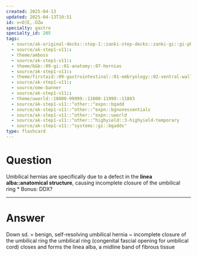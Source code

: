 ```yaml
---
created: 2025-04-13
updated: 2025-04-13T10:51
id: v<O]E,.OZw
specialty: gastro
specialty_id: 205
tags:
  - source/ak-original-decks::step-1::zanki-step-decks::zanki-gi::gi-physiology-+-embryo,-anatomy
  - source/ak-step1-v11::
  - theme/amboss
  - source/ak-step1-v11::
  - theme/b&b::09-gi::01-anatomy::07-hernias
  - source/ak-step1-v11::
  - theme/firstaid::09-gastrointestinal::01-embryology::02-ventral-wall-defects::congenital-umbilical-hernia
  - source/ak-step1-v11::
  - source/ome-banner
  - source/ak-step1-v11::
  - theme/uworld::10000-99999::11000-11999::11803
  - source/ak-step1-v11::^other::^expn::bgadd
  - source/ak-step1-v11::^other::^expn::bgnonessentials
  - source/ak-step1-v11::^other::^expn::uworld
  - source/ak-step1-v11::^other::^highyield::3-highyield-temporary
  - source/ak-step1-v11::^systems::gi::bgadds"
type: flashcard
---
```


# Question
Umbilical hernias are specifically due to a defect in the **linea alba::anatomical structure**, causing incomplete closure of the umbilical ring  * Bonus: DDX?

---

# Answer
Down sd. = benign, self-resolving umbilical hernia ~ incomplete closure of the umbilical ring  the umbilical ring (congenital fascial opening for umbilical cord) closes and forms the linea alba, a midline band of fibrous tissue